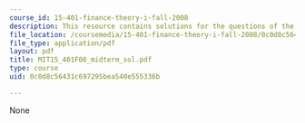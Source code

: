 ```yaml
---
course_id: 15-401-finance-theory-i-fall-2008
description: This resource contains solutions for the questions of the midterm exams.
file_location: /coursemedia/15-401-finance-theory-i-fall-2008/0c0d8c56431c697295bea540e555336b_MIT15_401F08_midterm_sol.pdf
file_type: application/pdf
layout: pdf
title: MIT15_401F08_midterm_sol.pdf
type: course
uid: 0c0d8c56431c697295bea540e555336b

---
```

None